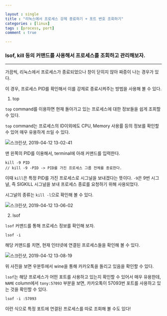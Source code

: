 ```yaml
---

layout : single
title : "리눅스에서 프로세스 강제 종료하기 + 포트 번호 조회하기"
categories : [linux]
tags : [process, port]
comment : true

---
```


### lsof, kill 등의 커맨드를 사용해서 프로세스를 조회하고 관리해보자.

---

가끔씩, 리눅스에서 프로세스가 종료되었으나 창이 닫히지 않아 짜증이 나는 경우가 있다.

이 경우, 프로세스 PID를 확인해서 이를 강제로 종료시켜주는 방법을 사용해 볼 수 있다.

1. top

`top` command를 이용하면 현재 돌아가고 있는 프로세스에 대한 정보들을 쉽게 조회할 수 있다.

`top` command는 프로세스의 ID이외에도 CPU, Memory 사용률 등의 정보를 확인할 수 있어 매우 유용하게 쓰일 수 있다.

![스크린샷, 2019-04-12 13-02-41](https://user-images.githubusercontent.com/26838115/56011596-556dab80-5d23-11e9-9e13-1203dbf5b915.png)


맨 왼쪽의 PID를 이용해서, terminal에 아래 커맨드를 입력한다.

```
kill -9 PID
// kill -9 -PID -> PID를 가진 프로세스 그룹 전체를 종료한다.
```

이때 `kill`은 특정 PID를 가진 프로세스로 시그널을 보내겠다는 뜻이다. `-9`은 9번 시그널, 즉 SIGKILL 시그널을 보내 프로세스 종료를 요청하기 위해 사용되었다.

시그널의 종류는 `kill -l`으로 확인해 볼 수 있다.

![스크린샷, 2019-04-12 13-06-02](https://user-images.githubusercontent.com/26838115/56011696-c1501400-5d23-11e9-9ad4-b3331070dfc9.png)

2. lsof

`lsof` 커맨드를 통해 프로세스 정보를 확인해 보자.

```
lsof -i
```

해당 커맨드를 치면, 현재 인터넷에 연결된 프로세스들을 확인해 볼 수 있다.

![스크린샷, 2019-04-12 13-08-19](https://user-images.githubusercontent.com/26838115/56011762-19871600-5d24-11e9-9f9a-1ecd3f3c6034.png)

위 사진을 보면 우분투에서 wine을 통해 카카오톡을 돌리고 있음을 확인할 수 있다.

`lsof`는 해당 프로세스가 어떤 포트를 사용하고 있는지 확인할 수 있어서 매우 유용한데, `NAME` column에서 `tony:57093` 부분을 보면, 카카오톡이 57093번 포트를 사용하고 있는 것을 확인할 수 있다.

```
lsof -i :57093
```

이런 식으로 특정 포트에 연결된 프로세스를 따로 조회해 볼 수도 있다!
